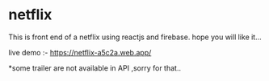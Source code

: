 # netflix
 This is front end of a netflix using reactjs and firebase.
 hope you will like it...

live demo :-
https://netflix-a5c2a.web.app/


*some trailer are not available in API ,sorry for that..
